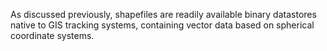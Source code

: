 As discussed previously, shapefiles are readily available binary datastores native to GIS tracking systems, containing vector data based on spherical coordinate systems.
